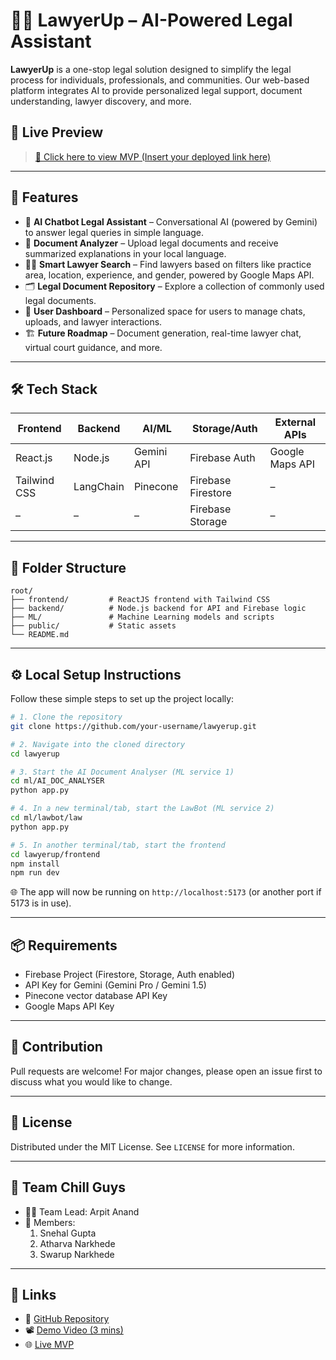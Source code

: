 
# 👩‍⚖️ LawyerUp – AI-Powered Legal Assistant

**LawyerUp** is a one-stop legal solution designed to simplify the legal process for individuals, professionals, and communities. Our web-based platform integrates AI to provide personalized legal support, document understanding, lawyer discovery, and more.

## 🚀 Live Preview  
> [🔗 Click here to view MVP (Insert your deployed link here)](https://your-mvp-link.com)

---

## 🧠 Features

- 💬 **AI Chatbot Legal Assistant** – Conversational AI (powered by Gemini) to answer legal queries in simple language.
- 📄 **Document Analyzer** – Upload legal documents and receive summarized explanations in your local language.
- 🧑‍💼 **Smart Lawyer Search** – Find lawyers based on filters like practice area, location, experience, and gender, powered by Google Maps API.
- 🗂 **Legal Document Repository** – Explore a collection of commonly used legal documents.
- 🧾 **User Dashboard** – Personalized space for users to manage chats, uploads, and lawyer interactions.
- 🏗 **Future Roadmap** – Document generation, real-time lawyer chat, virtual court guidance, and more.

---

## 🛠 Tech Stack

| Frontend | Backend | AI/ML | Storage/Auth | External APIs |
|---------|--------|--------|--------------|----------------|
| React.js | Node.js | Gemini API | Firebase Auth | Google Maps API |
| Tailwind CSS | LangChain | Pinecone | Firebase Firestore | – |
| – | – | – | Firebase Storage | – |

---

## 📁 Folder Structure
```
root/
├── frontend/         # ReactJS frontend with Tailwind CSS
├── backend/          # Node.js backend for API and Firebase logic
├── ML/               # Machine Learning models and scripts
├── public/           # Static assets
└── README.md

```

---

## ⚙️ Local Setup Instructions

Follow these simple steps to set up the project locally:

```bash
# 1. Clone the repository
git clone https://github.com/your-username/lawyerup.git

# 2. Navigate into the cloned directory
cd lawyerup

# 3. Start the AI Document Analyser (ML service 1)
cd ml/AI_DOC_ANALYSER
python app.py

# 4. In a new terminal/tab, start the LawBot (ML service 2)
cd ml/lawbot/law
python app.py

# 5. In another terminal/tab, start the frontend
cd lawyerup/frontend
npm install
npm run dev

```

🌐 The app will now be running on `http://localhost:5173` (or another port if 5173 is in use).

---

## 📦 Requirements

- Firebase Project (Firestore, Storage, Auth enabled)
- API Key for Gemini (Gemini Pro / Gemini 1.5)
- Pinecone vector database API Key
- Google Maps API Key

---

## 🌟 Contribution

Pull requests are welcome! For major changes, please open an issue first to discuss what you would like to change.

---

## 🔐 License

Distributed under the MIT License. See `LICENSE` for more information.

---

## 👥 Team Chill Guys

- 👨‍💻 Team Lead: Arpit Anand  
- 👥 Members:  
  1. Snehal Gupta  
  2. Atharva Narkhede  
  3. Swarup Narkhede


---

## 📎 Links

- 🔗 [GitHub Repository](https://github.com/your-username/lawyerup)
- 📽 [Demo Video (3 mins)](https://your-video-link.com)
- 🌐 [Live MVP](https://your-mvp-link.com)
